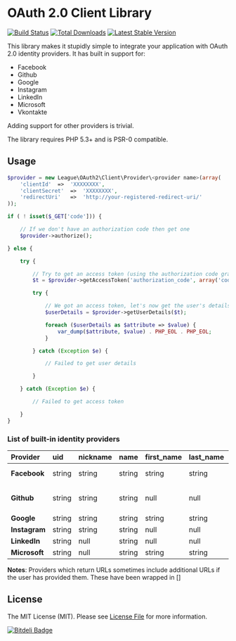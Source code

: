 # OAuth 2.0 Client Library

[![Build Status](https://travis-ci.org/thephpleague/oauth2-client.png?branch=master)](https://travis-ci.org/thephpleague/oauth2-client)
[![Total Downloads](https://poser.pugx.org/league/oauth2-client/downloads.png)](https://packagist.org/packages/league/oauth2-client)
[![Latest Stable Version](https://poser.pugx.org/league/oauth2-client/v/stable.png)](https://packagist.org/packages/league/oauth2-client)

This library makes it stupidly simple to integrate your application with OAuth 2.0 identity providers. It has built in support for:

* Facebook
* Github
* Google
* Instagram
* LinkedIn
* Microsoft
* Vkontakte

Adding support for other providers is trivial.

The library requires PHP 5.3+ and is PSR-0 compatible.

## Usage

```php
$provider = new League\OAuth2\Client\Provider\<provider name>(array(
    'clientId'  =>  'XXXXXXXX',
    'clientSecret'  =>  'XXXXXXXX',
    'redirectUri'   =>  'http://your-registered-redirect-uri/'
));

if ( ! isset($_GET['code'])) {

	// If we don't have an authorization code then get one
    $provider->authorize();

} else {

    try {

    	// Try to get an access token (using the authorization code grant)
        $t = $provider->getAccessToken('authorization_code', array('code' => $_GET['code'], 'grant_type' => 'authorization_code'));

        try {

        	// We got an access token, let's now get the user's details
            $userDetails = $provider->getUserDetails($t);

            foreach ($userDetails as $attribute => $value) {
                var_dump($attribute, $value) . PHP_EOL . PHP_EOL;
            }

        } catch (Exception $e) {

            // Failed to get user details

        }

    } catch (Exception $e) {

        // Failed to get access token

    }
}
```

### List of built-in identity providers

| Provider | uid    | nickname | name   | first_name | last_name | email  | location | description | imageUrl | urls |
| :------- | :----- | :------- | :----- | :--------- | :-------- | :----- | :------- | :---------- | :------- | :--- |
| **Facebook** | string | string | string | string | string | string | string | string | string   | array (Facebook) |
| **Github**   | string | string | string | null | null | string | null | null | null | array (Github, [personal])|
| **Google** | string | string | string | string | string | string | null | null | string | null |
| **Instagram** | string | string | string | null | null | null | null | string | string | null |
| **LinkedIn** | string | null | string | null | null | string | string | string | string | string |
| **Microsoft** | string | null | string | string | string | string | null | null | string | string |

**Notes**: Providers which return URLs sometimes include additional URLs if the user has provided them. These have been wrapped in []

## License

The MIT License (MIT). Please see [License File](https://github.com/thephpleague/oauth2-client/blob/master/LICENSE) for more information.


[![Bitdeli Badge](https://d2weczhvl823v0.cloudfront.net/thephpleague/oauth2-client/trend.png)](https://bitdeli.com/free "Bitdeli Badge")

